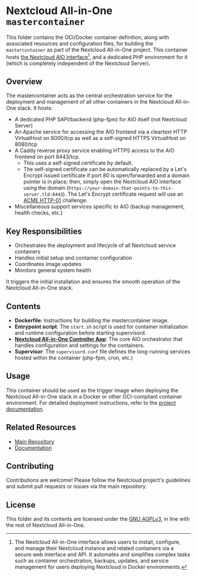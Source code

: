 # Nextcloud All-in-One `mastercontainer`

This folder contains the OCI/Docker container definition, along with associated resources and
configuration files, for building the `mastercontainer` as part of the Nextcloud All-in-One
project. This container hosts [the Nextcloud AIO interface](
https://github.com/nextcloud/all-in-one/tree/main/php)[^app], and a dedicated PHP environment
for it (which is completely independent of the Nextcloud Server).

## Overview

The mastercontainer acts as the central orchestration service for the deployment and management
of all other containers in the Nextcloud All-in-One stack. It hosts:

- A dedicated PHP SAPI/backend (php-fpm) for AIO itself (not Nextcloud Server)
- An Apache service for accessing the AIO frontend via a cleartext HTTP VirtualHost on
  8000/tcp as well as a self-signed HTTPS VirtualHost on 8080/tcp
- A Caddy reverse proxy service enabling HTTPS access to the AIO frontend on port 8443/tcp.
  - This uses a self-signed certificate by default.
  - The self-signed certificate can be automatically replaced by a Let's Encrypt issued certificate if port 80
    is open/forwarded and a domain pointer is in place; then, simply open the Nextcloud AIO interface using the
    domain (`https://your-domain-that-points-to-this-server.tld:8443`). The Let's Encrypt certificate request will
    use an [ACME HTTP-01](https://letsencrypt.org/docs/challenge-types/#http-01-challenge) challenge.
- Miscellaneous support services specific to AIO (backup management, health checks, etc.)

## Key Responsibilities

- Orchestrates the deployment and lifecycle of all Nextcloud service containers
- Handles initial setup and container configuration
- Coordinates image updates
- Monitors general system health

It triggers the initial installation and ensures the smooth operation of the Nextcloud
All-in-One stack.

## Contents

- **Dockerfile**: Instructions for building the mastercontainer image.
- **Entrypoint script**: The `start.sh` script is used for container initialization and runtime
  configuration before starting supervisord.
- [**Nextcloud All-in-One Controller App**](https://github.com/nextcloud/all-in-one/tree/main/php): The
  core AIO orchestrator that handles configuration and settings for the containers.
- **Supervisor**: The `supervisord.conf` file defines the long-running services hosted within
  the container (php-fpm, cron, etc.)

## Usage

This container should be used as the trigger image when deploying the Nextcloud All-in-One
stack in a Docker or other OCI-compliant container environment. For detailed deployment
instructions, refer to the [project documentation](
https://github.com/nextcloud/all-in-one).

## Related Resources

- [Main Repository](https://github.com/nextcloud/all-in-one)
- [Documentation](https://github.com/nextcloud/all-in-one#readme)

## Contributing

Contributions are welcome! Please follow the Nextcloud project's guidelines and submit pull
requests or issues via the main repository.

## License

This folder and its contents are licensed under the
[GNU AGPLv3](https://www.gnu.org/licenses/agpl-3.0.html), in line with the rest of Nextcloud
All-in-One.

[^app]: The Nextcloud All-in-One interface allows users to install, configure, and
manage their Nextcloud instance and related containers via a secure web interface and API.
It automates and simplifies complex tasks such as container orchestration, backups, updates,
and service management for users deploying Nextcloud in Docker environments.
